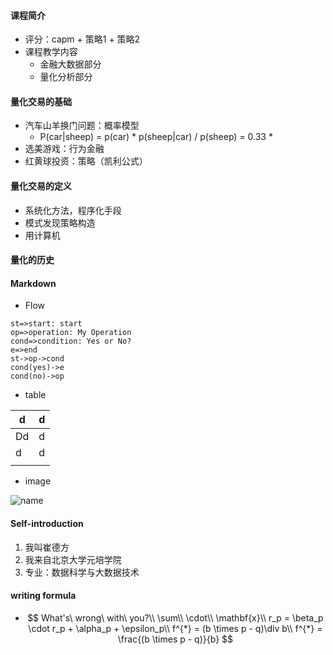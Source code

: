 #### 课程简介

- 评分：capm + 策略1 + 策略2
- 课程教学内容
  - 金融大数据部分
  - 量化分析部分

#### 量化交易的基础

- 汽车山羊换门问题：概率模型
  - P(car|sheep) = p(car) * p(sheep|car) / p(sheep) = 0.33 * 
- 选美游戏：行为金融
- 红黄球投资：策略（凯利公式）

#### 量化交易的定义

- 系统化方法，程序化手段
- 模式发现策略构造
- 用计算机

#### 量化的历史

#### Markdown

- Flow

```flow
st=>start: start
op=>operation: My Operation
cond=>condition: Yes or No?
e=>end
st->op->cond
cond(yes)->e
cond(no)->op
```

- table

| d    | d    |
| ---- | ---- |
| Dd   | d    |
| d    | d    |
|      |      |

- image

![name](/Users/emperial/Desktop/互联网数据挖掘/bert_title.jpg)

#### Self-introduction

1. 我叫崔德方
2. 我来自北京大学元培学院
3. 专业：数据科学与大数据技术

#### writing formula

- $$
  What's\ wrong\ with\ you?\\
  \sum\\
  \cdot\\
  \mathbf{x}\\
  r_p = \beta_p \cdot r_p + \alpha_p + \epsilon_p\\
  f^{*} = (b \times p - q)\div b\\
  f^{*} = \frac{(b \times p - q)}{b}
  $$

  

